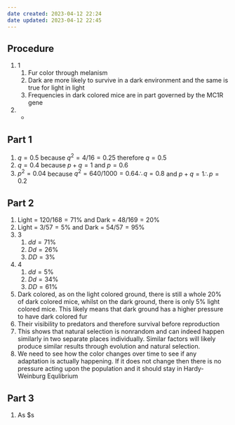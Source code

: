```yaml
---
date created: 2023-04-12 22:24
date updated: 2023-04-12 22:45
---
```


## Procedure

1. 1
   1. Fur color through melanism
   2. Dark are more likely to survive in a dark environment and the same is true for light in light
   3. Frequencies in dark colored mice are in part governed by the MC1R gene
2. -

## Part 1

1. $q = 0.5$ because $q^2=4/16=0.25$ therefore $q=0.5$
2. $q=0.4$ because $p+q=1$ and $p=0.6$
3. $p^2=0.04$ because $q^2=640/1000=0.64\therefore q=0.8$ and $p+q=1\therefore p=0.2$

## Part 2

1. Light = $120/168=71\%$ and Dark = $48/169=20\%$
2. Light = $3/57=5\%$ and Dark = $54/57=95\%$
3. 3
   1. $dd=71\%$
   2. $Dd=26\%$
   3. $DD=3\%$
4. 4
   1. $dd=5\%$
   2. $Dd=34\%$
   3. $DD=61\%$
5. Dark colored, as on the light colored ground, there is still a whole 20% of dark colored mice, whilst on the dark ground, there is only 5% light colored mice. This likely means that dark ground has a higher pressure to have dark colored fur
6. Their visibility to predators and therefore survival before reproduction
7. This shows that natural selection is nonrandom and can indeed happen similarly in two separate places individually. Similar factors will likely produce similar results through evolution and natural selection.
8. We need to see how the color changes over time to see if any adaptation is actually happening. If it does not change then there is no pressure acting upon the population and it should stay in Hardy-Weinburg Equlibrium

## Part 3

1. As $s
